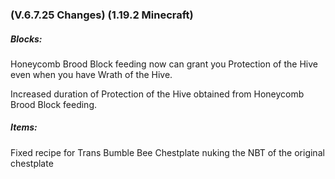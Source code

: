 ### **(V.6.7.25 Changes) (1.19.2 Minecraft)**

##### Blocks:
Honeycomb Brood Block feeding now can grant you Protection of the Hive even when you have Wrath of the Hive.

Increased duration of Protection of the Hive obtained from Honeycomb Brood Block feeding.

##### Items:
Fixed recipe for Trans Bumble Bee Chestplate nuking the NBT of the original chestplate